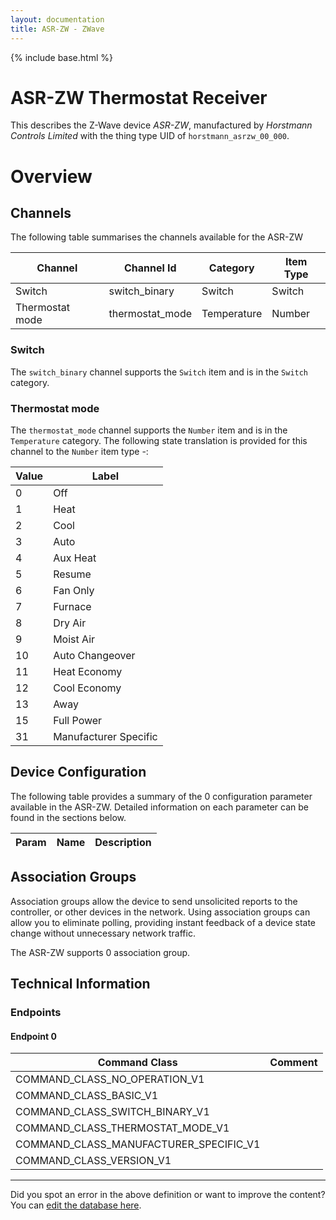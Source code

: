 ```yaml
---
layout: documentation
title: ASR-ZW - ZWave
---
```


{% include base.html %}

# ASR-ZW Thermostat Receiver
This describes the Z-Wave device *ASR-ZW*, manufactured by *Horstmann Controls Limited* with the thing type UID of ```horstmann_asrzw_00_000```.

# Overview

## Channels
The following table summarises the channels available for the ASR-ZW

| Channel | Channel Id | Category | Item Type |
|---------|------------|----------|-----------|
| Switch | switch_binary | Switch | Switch | 
| Thermostat mode | thermostat_mode | Temperature | Number | 

### Switch
The ```switch_binary``` channel supports the ```Switch``` item and is in the ```Switch``` category.

### Thermostat mode
The ```thermostat_mode``` channel supports the ```Number``` item and is in the ```Temperature``` category.
The following state translation is provided for this channel to the ```Number``` item type -:

| Value | Label     |
|-------|-----------|
| 0 | Off |
| 1 | Heat |
| 2 | Cool |
| 3 | Auto |
| 4 | Aux Heat |
| 5 | Resume |
| 6 | Fan Only |
| 7 | Furnace |
| 8 | Dry Air |
| 9 | Moist Air |
| 10 | Auto Changeover |
| 11 | Heat Economy |
| 12 | Cool Economy |
| 13 | Away |
| 15 | Full Power |
| 31 | Manufacturer Specific |



## Device Configuration
The following table provides a summary of the 0 configuration parameter available in the ASR-ZW.
Detailed information on each parameter can be found in the sections below.

| Param | Name  | Description |
|-------|-------|-------------|

## Association Groups
Association groups allow the device to send unsolicited reports to the controller, or other devices in the network. Using association groups can allow you to eliminate polling, providing instant feedback of a device state change without unnecessary network traffic.

The ASR-ZW supports 0 association group.

## Technical Information

### Endpoints

#### Endpoint 0

| Command Class | Comment |
|---------------|---------|
| COMMAND_CLASS_NO_OPERATION_V1| |
| COMMAND_CLASS_BASIC_V1| |
| COMMAND_CLASS_SWITCH_BINARY_V1| |
| COMMAND_CLASS_THERMOSTAT_MODE_V1| |
| COMMAND_CLASS_MANUFACTURER_SPECIFIC_V1| |
| COMMAND_CLASS_VERSION_V1| |

---

Did you spot an error in the above definition or want to improve the content?
You can [edit the database here](http://www.cd-jackson.com/index.php/zwave/zwave-device-database/zwave-device-list/devicesummary/310).
